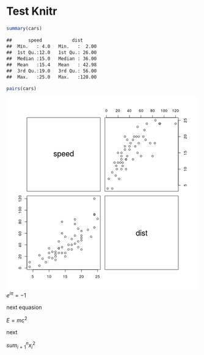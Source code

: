 # Test Knitr

```r
summary(cars)
```

```
##      speed           dist       
##  Min.   : 4.0   Min.   :  2.00  
##  1st Qu.:12.0   1st Qu.: 26.00  
##  Median :15.0   Median : 36.00  
##  Mean   :15.4   Mean   : 42.98  
##  3rd Qu.:19.0   3rd Qu.: 56.00  
##  Max.   :25.0   Max.   :120.00
```

```r
pairs(cars)
```

![plot of chunk unnamed-chunk-1](figure/unnamed-chunk-1-1.png)
$e^{i\pi}=-1$

next equasion   

$E=mc^2$

next     

$sum_{i=1}^{n}{x_i^2}$
